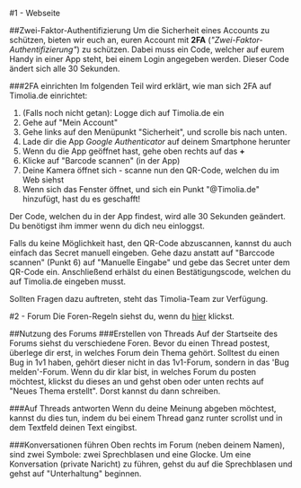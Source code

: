 #1 - Webseite

##Zwei-Faktor-Authentifizierung
Um die Sicherheit eines Accounts zu schützen, bieten wir euch an, euren Account mit <b>2FA</b> (<i>"Zwei-Faktor-Authentifizierung"</i>)
zu schützen. Dabei muss ein Code, welcher auf eurem Handy in einer App steht, bei einem Login angegeben werden. Dieser
Code ändert sich alle 30 Sekunden.

###2FA einrichten
Im folgenden Teil wird erklärt, wie man sich 2FA auf Timolia.de einrichtet:

<ol>
   <li>(Falls noch nicht getan): Logge dich auf Timolia.de ein</li>
   <li>Gehe auf "Mein Account"</li>
   <li>Gehe links auf den Menüpunkt "Sicherheit", und scrolle bis nach unten.</li>
   <li>Lade dir die App <i>Google Authenticator</i> auf deinem Smartphone herunter</li>
   <li>Wenn du die App geöffnet hast, gehe oben rechts auf das <b>+</b></li>
   <li>Klicke auf "Barcode scannen" (in der App)</li>
   <li>Deine Kamera öffnet sich - scanne nun den QR-Code, welchen du im Web siehst</li>
   <li>Wenn sich das Fenster öffnet, und sich ein Punkt "<DeinName>@Timolia.de" hinzufügt, hast du es geschafft!</li>
</ol>

Der Code, welchen du in der App findest, wird alle 30 Sekunden geändert. Du benötigst ihm immer wenn du dich neu einloggst.

Falls du keine Möglichkeit hast, den QR-Code abzuscannen, kannst du auch einfach das Secret manuell eingeben. Gehe dazu
anstatt auf "Barccode scannen" (Punkt 6) auf "Manuelle Eingabe" und gebe das Secret unter dem QR-Code ein. Anschließend
erhälst du einen Bestätigungscode, welchen du auf Timolia.de eingeben musst.

Sollten Fragen dazu auftreten, steht das Timolia-Team zur Verfügung.

#2 - Forum
Die Foren-Regeln siehst du, wenn du <a href="https://howto.timolia.de/rules/forum/">hier</a> klickst.

##Nutzung des Forums
###Erstellen von Threads
Auf der Startseite des Forums siehst du verschiedene Foren. Bevor du einen Thread postest, überlege dir erst, in welches
Forum dein Thema gehört. Solltest du einen Bug in 1v1 haben, gehört dieser nicht in das 1v1-Forum, sondern in das
'Bug melden'-Forum. Wenn du dir klar bist, in welches Forum du posten möchtest, klickst du dieses an und gehst oben
oder unten rechts auf "Neues Thema erstellt". Dorst kannst du dann schreiben.

###Auf Threads antworten
Wenn du deine Meinung abgeben möchtest, kannst du dies tun, indem du bei einem Thread ganz runter scrollst und in dem
Textfeld deinen Text eingibst.

###Konversationen führen
Oben rechts im Forum (neben deinem Namen), sind zwei Symbole: zwei Sprechblasen und eine Glocke. Um eine Konversation
(private Naricht) zu führen, gehst du auf die Sprechblasen und gehst auf "Unterhaltung" beginnen.
